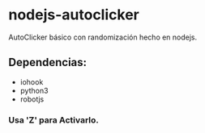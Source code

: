 # nodejs-autoclicker

AutoClicker básico con randomización hecho en nodejs.

## Dependencias:

* iohook
* python3
* robotjs

### Usa 'Z' para Activarlo.

